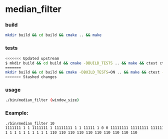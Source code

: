 # median_filter
### build
```bash
mkdir build && cd build && cmake .. && make
```
### tests
```bash
<<<<<<< Updated upstream
$ mkdir build && cd build && cmake -DBUILD_TESTS .. && make && ctest ctest -T Test -T Coverage
=======
mkdir build && cd build && cmake -DBUILD_TESTS=ON .. && make && ctest -T Test -T Coverage
>>>>>>> Stashed changes
```
### usage
```bash
./bin/median_filter (window_size)
```

### Example:
```bash
./bin/median_filter 10
1111111 1 1 1111111 1 11111111 1 1 11111 1 0 0 11111111 11111111 11111111 1 1 1010 11 101101
1 1 1 1 1 1 1 1 1 1 110 110 110 110 110 110 110 110 110 110 

```